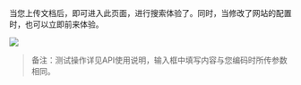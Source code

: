 当您上传文档后，即可进入此页面，进行搜索体验了。同时，当修改了网站的配置时，也可以立即前来体验。

![](https://qzonestyle.gtimg.cn/qzone/vas/opensns/res/img/yunsousuobangzhuwendang-58.png)

>备注：测试操作详见API使用说明，输入框中填写内容与您编码时所传参数相同。